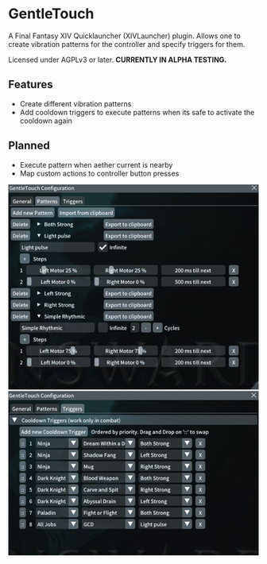 ﻿# GentleTouch

A Final Fantasy XIV Quicklauncher (XIVLauncher) plugin.
Allows one to create vibration patterns for the controller and specify triggers for them.

Licensed under AGPLv3 or later.
**CURRENTLY IN ALPHA TESTING.**

## Features

- Create different vibration patterns
- Add cooldown triggers to execute patterns when its safe to activate the cooldown again

## Planned

- Execute pattern when aether current is nearby
- Map custom actions to controller button presses

![Pattern Window](docs/patternWindow.jpg)
![Trigger Window](docs/triggerWindow.jpg)


